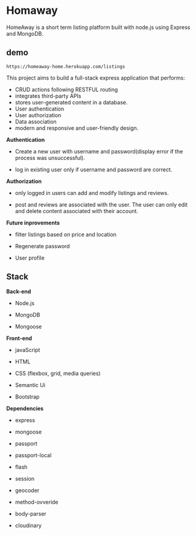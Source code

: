 # Homaway 

HomeAway is a short term listing platform built with node.js using Express and MongoDB.

## demo ##
`https://homeaway-home.herokuapp.com/listings`

This project aims to build a full-stack express application that performs:
* CRUD actions following  RESTFUL  routing
* integrates third-party APIs
* stores user-generated content in a database. 
* User authentication
* User authorization 
* Data association 
* modern and responsive and user-friendly design. 

**Authentication**

* Create a new user with username and password(display error if the process was unsuccessful).

* log in existing user only if username and password are correct.

**Authorization**

* only logged in users can add and modify listings and reviews. 

* post and reviews are associated with the user. The user can only edit and delete content associated with their account. 

**Future inprovements**

* filter listings based on price and location

* Regenerate password

* User profile

## Stack  

**Back-end**

* Node.js

* MongoDB

* Mongoose 

**Front-end**

* javaScript

* HTML

* CSS (flexbox, grid, media queries)

* Semantic Ui

* Bootstrap



**Dependencies**

* express

* mongoose

* passport

* passport-local

* flash 

* session 

* geocoder 

* method-ovveride 

* body-parser 

* cloudinary 



